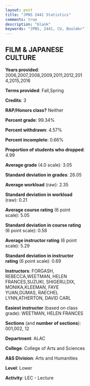 ```yaml
---
layout: post
title: "JPNS 2441 Statistics"
comments: true
description: "blank"
keywords: "JPNS, 2441, CU, Boulder"
--- 
```

<head>
<script src="https://ajax.googleapis.com/ajax/libs/jquery/2.1.3/jquery.min.js"></script>
<script src="https://dl.dropboxusercontent.com/s/pc42nxpaw1ea4o9/highcharts.js?dl=0"></script>
<!-- <script src="../assets/js/highcharts.js"></script> -->
<style type="text/css">@font-face {
	font-family: "Bebas Neue";
	src: url(https://www.filehosting.org/file/details/544349/BebasNeue%20Regular.otf) format("opentype");
	}
	h1.Bebas { 
		font-family: "Bebas Neue", Verdana, Tahoma;
	}
</style>
</head>
<body>
	<div id="container" style="float: right; width: 45%; height: 88%; margin-left: 2.5%; margin-right: 2.5%;"></div>
	<script language="JavaScript">
		$(document).ready(function() {
		var chart = {type: 'column'};
		var title = {text: 'Grade Distribution'};
		var xAxis = {categories: ['A','B','C','D','F'],crosshair: true};
		var yAxis = {min: 0,title: {text: 'Percentage'}};
		var tooltip = {headerFormat: '<center><b><span style="font-size:20px">{point.key}</span></b></center>',
		               pointFormat: '<td style="padding:0"><b>{point.y:.1f}%</b></td>',
		               footerFormat: '</table>',shared: true,useHTML: true};
		var plotOptions = {column: {pointPadding: 0.0,borderWidth: 0}};  
		var credits = {enabled: false};var series= [{name: 'Percent',data: [42.21,37.94,12.31,2.26,5.28,]}];
		var json = {};
		json.chart = chart;
		json.title = title;
		json.tooltip = tooltip;
		json.xAxis = xAxis;
		json.yAxis = yAxis;  
		json.series = series;
		json.plotOptions = plotOptions;  
		json.credits = credits;
		$('#container').highcharts(json);
	});
	</script>
</body>
			   
## FILM & JAPANESE CULTURE

**Years provided**: 2006,2007,2008,2009,2011,2012,2014,2015,2016

**Terms provided**: Fall,Spring

**Credits**: 3

**RAP/Honors class?** Neither

**Percent grade**: 99.34%

**Percent withdrawn**: 4.57%

**Percent incomplete**: 0.66%

**Proportion of students who dropped**: 4.99

**Average grade** (4.0 scale): 3.05

**Standard deviation in grades**: 26.05

**Average workload** (raw): 2.35

**Standard deviation in workload** (raw): 0.21

**Average course rating** (6 point scale): 5.05

**Standard deviation in course rating** (6 point scale): 0.58

**Average instructor rating** (6 point scale): 5.29

**Standard deviation in instructor rating** (6 point scale): 0.69

**Instructors**: FORGASH, REBECCA,WEETMAN, HELEN FRANCES,SUZUKI, SHIGERU,DIX, MONIKA,KLEEMAN, FAYE YUAN,DUMAS, RAECHEL LYNN,ATHERTON, DAVID CARL

**Easiest instructor** (based on class grade): WEETMAN, HELEN FRANCES

**Sections** (and **number of sections**): 001,002, 12

**Department**: ALAC

**College**: College of Arts and Sciences

**A&S Division**: Arts and Humanities

**Level**: Lower

**Activity**: LEC - Lecture